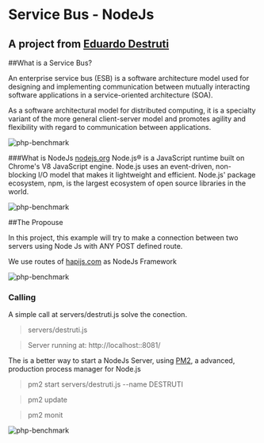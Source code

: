 # Service Bus - NodeJs
## A project from [Eduardo Destruti](http://destruti.com/)

##What is a Service Bus?

An enterprise service bus (ESB) is a software architecture model used for designing and implementing communication 
between mutually interacting software applications in a service-oriented architecture (SOA).

As a software architectural model for distributed computing, it is a specialty variant of the more general
client-server model and promotes agility and flexibility with regard to communication between applications. 

![php-benchmark](http://destruti.com/content/github-imgs/nodejs-micro-service-bus/service-bus-complete.png)


###What is NodeJs [nodejs.org](https://nodejs.org/)
Node.js® is a JavaScript runtime built on Chrome's V8 JavaScript engine.
Node.js uses an event-driven, non-blocking I/O model that makes it lightweight and efficient.
Node.js' package ecosystem, npm, is the largest ecosystem of open source libraries in the world.

![php-benchmark](http://destruti.com/content/github-imgs/nodejs-micro-service-bus/nodejs-benchmark.png)

##The Propouse

In this project, this example will try to make a connection between two servers using Node Js with ANY POST defined route.

We use routes of [hapijs.com](http://hapijs.com/) as NodeJs Framework

![php-benchmark](http://destruti.com/content/github-imgs/nodejs-micro-service-bus/hapi.png)

### Calling

A simple call at servers/destruti.js solve the conection.


> servers/destruti.js

> Server running at: http://localhost::8081/


The is a better way to start a NodeJs Server, using [PM2](http://pm2.keymetrics.io//), a advanced, production process manager for Node.js

> pm2 start servers/destruti.js --name DESTRUTI

> pm2 update

> pm2 monit

![php-benchmark](http://destruti.com/content/github-imgs/nodejs-micro-service-bus/pm2-monit.png)